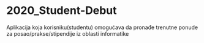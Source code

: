 # 2020_Student-Debut
Aplikacija koja korisniku(studentu) omogućava da pronađe trenutne ponude za posao/prakse/stipendije iz oblasti informatike
